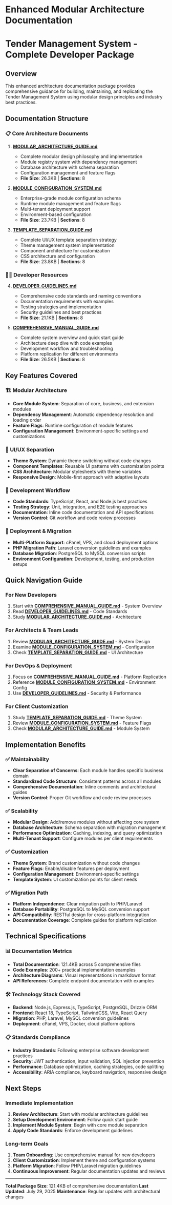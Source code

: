 # Enhanced Modular Architecture Documentation
# Tender Management System - Complete Developer Package

## Overview

This enhanced architecture documentation package provides comprehensive guidance for building, maintaining, and replicating the Tender Management System using modular design principles and industry best practices.

## Documentation Structure

### 📋 Core Architecture Documents

1. **[MODULAR_ARCHITECTURE_GUIDE.md](./MODULAR_ARCHITECTURE_GUIDE.md)**
   - Complete modular design philosophy and implementation
   - Module registry system with dependency management
   - Database architecture with schema separation
   - Configuration management and feature flags
   - **File Size**: 26.3KB | **Sections**: 8

2. **[MODULE_CONFIGURATION_SYSTEM.md](./MODULE_CONFIGURATION_SYSTEM.md)**
   - Enterprise-grade module configuration schema
   - Runtime module management and feature flags
   - Multi-tenant deployment support
   - Environment-based configuration
   - **File Size**: 23.7KB | **Sections**: 8

3. **[TEMPLATE_SEPARATION_GUIDE.md](./TEMPLATE_SEPARATION_GUIDE.md)**
   - Complete UI/UX template separation strategy
   - Theme management system implementation
   - Component architecture for customization
   - CSS architecture and configuration
   - **File Size**: 23.8KB | **Sections**: 8

### 👩‍💻 Developer Resources

4. **[DEVELOPER_GUIDELINES.md](./DEVELOPER_GUIDELINES.md)**
   - Comprehensive code standards and naming conventions
   - Documentation requirements with examples
   - Testing strategies and implementation
   - Security guidelines and best practices
   - **File Size**: 21.1KB | **Sections**: 8

5. **[COMPREHENSIVE_MANUAL_GUIDE.md](./COMPREHENSIVE_MANUAL_GUIDE.md)**
   - Complete system overview and quick start guide
   - Architecture deep dive with code examples
   - Development workflow and troubleshooting
   - Platform replication for different environments
   - **File Size**: 26.5KB | **Sections**: 8

## Key Features Covered

### 🏗️ Modular Architecture
- **Core Module System**: Separation of core, business, and extension modules
- **Dependency Management**: Automatic dependency resolution and loading order
- **Feature Flags**: Runtime configuration of module features
- **Configuration Management**: Environment-specific settings and customizations

### 🎨 UI/UX Separation
- **Theme System**: Dynamic theme switching without code changes
- **Component Templates**: Reusable UI patterns with customization points
- **CSS Architecture**: Modular stylesheets with theme variables
- **Responsive Design**: Mobile-first approach with adaptive layouts

### 🔧 Development Workflow
- **Code Standards**: TypeScript, React, and Node.js best practices
- **Testing Strategy**: Unit, integration, and E2E testing approaches
- **Documentation**: Inline code documentation and API specifications
- **Version Control**: Git workflow and code review processes

### 🚀 Deployment & Migration
- **Multi-Platform Support**: cPanel, VPS, and cloud deployment options
- **PHP Migration Path**: Laravel conversion guidelines and examples
- **Database Migration**: PostgreSQL to MySQL conversion scripts
- **Environment Configuration**: Development, testing, and production setups

## Quick Navigation Guide

### For New Developers
1. Start with **[COMPREHENSIVE_MANUAL_GUIDE.md](./COMPREHENSIVE_MANUAL_GUIDE.md)** - System Overview
2. Read **[DEVELOPER_GUIDELINES.md](./DEVELOPER_GUIDELINES.md)** - Code Standards
3. Study **[MODULAR_ARCHITECTURE_GUIDE.md](./MODULAR_ARCHITECTURE_GUIDE.md)** - Architecture

### For Architects & Team Leads
1. Review **[MODULAR_ARCHITECTURE_GUIDE.md](./MODULAR_ARCHITECTURE_GUIDE.md)** - System Design
2. Examine **[MODULE_CONFIGURATION_SYSTEM.md](./MODULE_CONFIGURATION_SYSTEM.md)** - Configuration
3. Check **[TEMPLATE_SEPARATION_GUIDE.md](./TEMPLATE_SEPARATION_GUIDE.md)** - UI Architecture

### For DevOps & Deployment
1. Focus on **[COMPREHENSIVE_MANUAL_GUIDE.md](./COMPREHENSIVE_MANUAL_GUIDE.md)** - Platform Replication
2. Reference **[MODULE_CONFIGURATION_SYSTEM.md](./MODULE_CONFIGURATION_SYSTEM.md)** - Environment Config
3. Use **[DEVELOPER_GUIDELINES.md](./DEVELOPER_GUIDELINES.md)** - Security & Performance

### For Client Customization
1. Study **[TEMPLATE_SEPARATION_GUIDE.md](./TEMPLATE_SEPARATION_GUIDE.md)** - Theme System
2. Review **[MODULE_CONFIGURATION_SYSTEM.md](./MODULE_CONFIGURATION_SYSTEM.md)** - Feature Flags
3. Check **[MODULAR_ARCHITECTURE_GUIDE.md](./MODULAR_ARCHITECTURE_GUIDE.md)** - Module System

## Implementation Benefits

### ✅ Maintainability
- **Clear Separation of Concerns**: Each module handles specific business domain
- **Standardized Code Structure**: Consistent patterns across all modules
- **Comprehensive Documentation**: Inline comments and architectural guides
- **Version Control**: Proper Git workflow and code review processes

### ✅ Scalability
- **Modular Design**: Add/remove modules without affecting core system
- **Database Architecture**: Schema separation with migration management
- **Performance Optimization**: Caching, indexing, and query optimization
- **Multi-Tenant Support**: Configure modules per client requirements

### ✅ Customization
- **Theme System**: Brand customization without code changes
- **Feature Flags**: Enable/disable features per deployment
- **Configuration Management**: Environment-specific settings
- **Template System**: UI customization points for client needs

### ✅ Migration Path
- **Platform Independence**: Clear migration path to PHP/Laravel
- **Database Portability**: PostgreSQL to MySQL conversion support
- **API Compatibility**: RESTful design for cross-platform integration
- **Documentation Coverage**: Complete guides for platform replication

## Technical Specifications

### 📊 Documentation Metrics
- **Total Documentation**: 121.4KB across 5 comprehensive files
- **Code Examples**: 200+ practical implementation examples
- **Architecture Diagrams**: Visual representations in markdown format
- **API References**: Complete endpoint documentation with examples

### 🛠️ Technology Stack Covered
- **Backend**: Node.js, Express.js, TypeScript, PostgreSQL, Drizzle ORM
- **Frontend**: React 18, TypeScript, TailwindCSS, Vite, React Query
- **Migration**: PHP, Laravel, MySQL conversion guidelines
- **Deployment**: cPanel, VPS, Docker, cloud platform options

### 📋 Standards Compliance
- **Industry Standards**: Following enterprise software development practices
- **Security**: JWT authentication, input validation, SQL injection prevention
- **Performance**: Database optimization, caching strategies, code splitting
- **Accessibility**: ARIA compliance, keyboard navigation, responsive design

## Next Steps

### Immediate Implementation
1. **Review Architecture**: Start with modular architecture guidelines
2. **Setup Development Environment**: Follow quick start guide
3. **Implement Module System**: Begin with core module separation
4. **Apply Code Standards**: Enforce development guidelines

### Long-term Goals
1. **Team Onboarding**: Use comprehensive manual for new developers
2. **Client Customization**: Implement theme and configuration systems
3. **Platform Migration**: Follow PHP/Laravel migration guidelines
4. **Continuous Improvement**: Regular documentation updates and reviews

---

**Total Package Size**: 121.4KB of comprehensive documentation
**Last Updated**: July 29, 2025
**Maintenance**: Regular updates with architectural changes